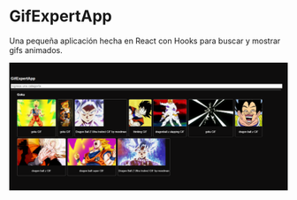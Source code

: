 # GifExpertApp

Una pequeña aplicación hecha en React con Hooks para buscar y mostrar gifs animados.

![Captura de pantalla](/images/screenshot.PNG)
